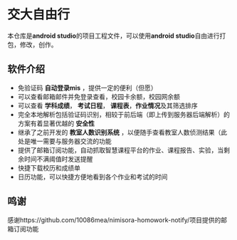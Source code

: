 # 交大自由行
本仓库是**android studio**的项目工程文件，可以使用**android studio**自由进行打包，修改，创作。
## 软件介绍
- 免验证码 **自动登录mis** ，提供一定的便利（但愿）
- 可以查看邮箱邮件并免登录查看，校园卡余额，校园网余额
- 可以查看 **学科成绩**， **考试日程**， **课程表**，**作业情况**及其筛选排序
- 完全本地解析包括验证码识别，相较于前后端（即上传到服务器后端解析）的方案有着显著优越的 **安全性**
- 继承了之前开发的 **教室人数识别系统** ，以便随手查看教室人数侦测结果（此处是唯一需要与服务器交流的功能
- 提供了邮箱订阅功能，自动抓取智慧课程平台的作业、课程报告、实验，当剩余时间不满阈值时发送提醒
- 快捷下载校历和成绩单
- 日历功能，可以快捷方便地看到各个作业和考试的时间

## 鸣谢

感谢https://github.com/10086mea/nimisora-homowork-notify/项目提供的邮箱订阅功能
